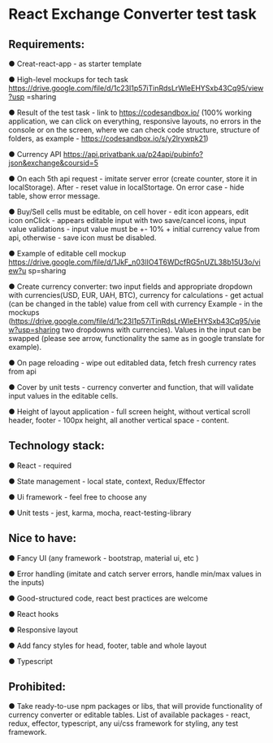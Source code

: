 # React Exchange Converter test task

## Requirements:

● Creat-react-app - as starter template

● High-level mockups for tech task
https://drive.google.com/file/d/1c23I1p57iTinRdsLrWleEHYSxb43Cq95/view?usp
=sharing

● Result of the test task - link to https://codesandbox.io/ (100% working
application, we can click on everything, responsive layouts, no errors in the
console or on the screen, where we can check code structure, structure of
folders, as example - https://codesandbox.io/s/y2lrywpk21)

● Currency API
https://api.privatbank.ua/p24api/pubinfo?json&exchange&coursid=5

● On each 5th api request - imitate server error (create counter, store it in
localStorage). After - reset value in localStortage. On error case - hide table,
show error message.

● Buy/Sell cells must be editable, on cell hover - edit icon appears, edit icon
onClick - appears editable input with two save/cancel icons, input value
validations - input value must be +- 10% + initial currency value from api,
otherwise - save icon must be disabled.

● Example of editable cell mockup
https://drive.google.com/file/d/1JkF_n03lIO4T6WDcfRG5nUZL38b15U3o/view?u
sp=sharing

● Create currency converter: two input fields and appropriate dropdown with
currencies(USD, EUR, UAH, BTC), currency for calculations -
get actual (can be changed in the table) value from cell with currency
Example - in the mockups
(https://drive.google.com/file/d/1c23I1p57iTinRdsLrWleEHYSxb43Cq95/view?usp=sharing two dropdowns with currencies). Values in the input can be swapped
(please see arrow, functionality the same as in google translate for example).

● On page reloading - wipe out editabled data, fetch fresh currency rates from api

● Cover by unit tests - currency converter and function, that will validate input
values in the editable cells.

● Height of layout application - full screen height, without vertical scroll header,
footer - 100px height, all another vertical space - content.

## Technology stack:

● React - required

● State management - local state, context, Redux/Effector

● Ui framework - feel free to choose any

● Unit tests - jest, karma, mocha, react-testing-library

## Nice to have:

● Fancy UI (any framework - bootstrap, material ui, etc )

● Error handling (imitate and catch server errors, handle min/max values in the
inputs)

● Good-structured code, react best practices are welcome

● React hooks

● Responsive layout

● Add fancy styles for head, footer, table and whole layout

● Typescript

## Prohibited:

● Take ready-to-use npm packages or libs, that will provide functionality of currency
converter or editable tables. List of available packages - react, redux, effector,
typescript, any ui/css framework for styling, any test framework.